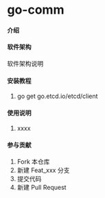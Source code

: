 # go-comm

#### 介绍

#### 软件架构
软件架构说明


#### 安装教程

1.  go get go.etcd.io/etcd/client

#### 使用说明

1. xxxx

#### 参与贡献

1. Fork 本仓库
2. 新建 Feat_xxx 分支
3. 提交代码
4. 新建 Pull Request

